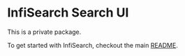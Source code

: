# InfiSearch Search UI

This is a private package.

To get started with InfiSearch, checkout the main [README](../../README.md).
